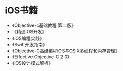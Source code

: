 # iOS书籍

* 《Objective-c基础教程 第二版》
* 《精通iOS开发》
* 《iOS编程实践》
* 《Swift开发指南》
* 《Objective-C高级编程iOS与OS X多线程和内存管理》
* 《Effective Objective-C 2.0》
* 《iOS设计模式解析》
